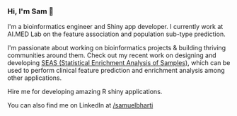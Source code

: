 ### Hi, I'm Sam 👋

I'm a bioinformatics engineer and Shiny app developer. I currently work at AI.MED Lab on the feature association and population sub-type prediction.

I'm passionate about working on bioinformatics projects & building thriving communities around them. Check out my recent work on designing and developing [SEAS (Statistical Enrichment Analysis of Samples)](http://discovery.informatics.uab.edu/SEAS/), which can be used to perform clinical feature prediction and enrichment analysis among other applications.

Hire me for developing amazing R shiny applications.

You can also find me on LinkedIn at [/samuelbharti](https://www.linkedin.com/in/samuelbharti/)
